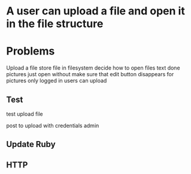 # A user can upload a file and open it in the file structure


# Problems
Upload a file
store file in filesystem
decide how to open files
  text done
  pictures just open without
make sure that edit button disappears for pictures
only logged in users can upload


## Test

test upload file

post to upload with credentials admin

<!-- check redirect 302 -->
<!-- check message - file uploaded -->
<!-- check file existens in index -->

<!-- check for invalid file type -->
<!-- 422 -->
<!-- Invalid file type. -->

## Update Ruby
<!-- set up image path for prod and dev -->

<!-- create post images/upload -->
<!--   check that uploaded file is a png jpg (ending) -->
<!--   save file to media -->


<!-- set up opening of images for png jpg -->

<!-- update delete to include media -->

<!-- update get / -->
<!--   to include media data -->
<!--   but not the media folder -->


## HTTP
<!-- update index to have an upload button above loggin in -->

<!-- creat new loop for media data to show up on index page -->
<!--   can be openend and deleted -->
